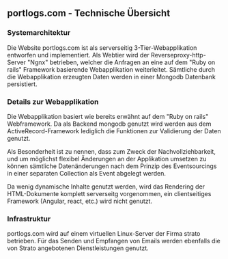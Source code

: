 ## portlogs.com - Technische Übersicht
### Systemarchitektur
Die Website portlogs.com ist als serverseitig 3-Tier-Webapplikation entworfen und implementiert. Als Webtier wird der Reverseproxy-http-Server "Ngnx" betrieben, welcher die Anfragen an eine auf dem "Ruby on rails" Framework basierende Webapplikation weiterleitet. Sämtliche durch die Webapplikation erzeugten Daten werden in einer Mongodb Datenbank persistiert.

###  Details zur Webapplikation
Die Webapplikation basiert wie bereits erwähnt auf dem "Ruby on rails" Webframework. Da als Backend mongodb genutzt wird werden aus dem ActiveRecord-Framework lediglich die Funktionen zur Validierung der Daten genutzt. 

Als Besonderheit ist zu nennen, dass zum Zweck der Nachvollziehbarkeit, und um möglichst flexibel Änderungen an der Applikation umsetzen zu können sämtliche Datenänderungen nach dem Prinzip des Eventsourcings in einer separaten Collection als Event abgelegt werden. 

Da wenig dynamische Inhalte genutzt werden, wird das Rendering der HTML-Dokumente komplett serverseitg vorgenommen, ein clientseitiges Framework (Angular, react, etc.) wird nicht genutzt.

### Infrastruktur
portlogs.com wird auf einem virtuellen Linux-Server der Firma strato betrieben. Für das Senden und Empfangen von Emails werden ebenfalls die von Strato angebotenen Dienstleistungen genutzt.
